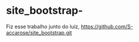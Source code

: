 # site_bootstrap-

Fiz esse trabalho junto do luiz, https://github.com/S-accarose/site_bootstrap.git
